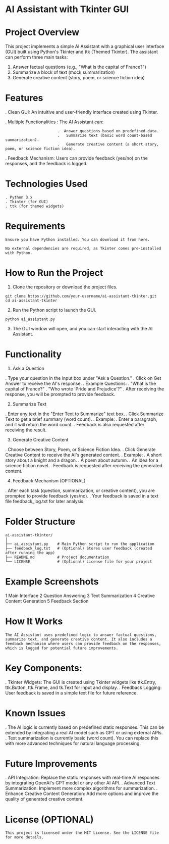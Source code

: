  # AI Assistant with Tkinter GUI

 # Project Overview
 This project implements a simple AI Assistant with a graphical user interface (GUI) built using Python's Tkinter and ttk (Themed Tkinter). The assistant can perform three main tasks:

   1. Answer factual questions (e.g., "What is the capital of France?")
   2. Summarize a block of text (mock summarization)
   3. Generate creative content (story, poem, or science fiction idea)

 # Features
 . Clean GUI: An intuitive and user-friendly interface created using Tkinter.
 
 . Multiple Functionalities : The AI Assistant can:
 
                           .  Answer questions based on predefined data.
                           .   Summarize text (basic word count-based summarization).
                           .   Generate creative content (a short story, poem, or science fiction idea).
         
 . Feedback Mechanism: Users can provide feedback (yes/no) on the responses, and the feedback is logged.

  # Technologies Used
    . Python 3.x
    . Tkinter (for GUI)
    . ttk (for themed widgets)

 # Requirements
    Ensure you have Python installed. You can download it from here.

    No external dependencies are required, as Tkinter comes pre-installed with Python.

  #  How to Run the Project
  1.  Clone the repository or download the project files.

   
    git clone https://github.com/your-username/ai-assistant-tkinter.git
    cd ai-assistant-tkinter


  2.  Run the Python script to launch the GUI.

    python ai_assistant.py

 3. The GUI window will open, and you can start interacting with the AI Assistant.

  #  Functionality
  1.  Ask a Question

   . Type your question in the input box under "Ask a Question."
   . Click on Get Answer to receive the AI's response.
   . Example Questions:
          .  "What is the capital of France?"
          .  "Who wrote 'Pride and Prejudice'?"
   . After receiving the response, you will be prompted to provide feedback.

  2. Summarize Text

   . Enter any text in the "Enter Text to Summarize" text box.
   . Click Summarize Text to get a brief summary (word count).
   . Example:
         .  Enter a paragraph, and it will return the word count.
         .  Feedback is also requested after receiving the result.

  3.  Generate Creative Content

   . Choose between Story, Poem, or Science Fiction Idea.
   . Click Generate Creative Content to receive the AI's generated content.
   . Example:
         .   A short story about a knight and a dragon.
         .   A poem about autumn.
         . An idea for a science fiction novel.
   . Feedback is requested after receiving the generated content.

   4. Feedback Mechanism (OPTIONAL)

  .  After each task (question, summarization, or creative content), you are prompted to provide feedback (yes/no).
  .  Your feedback is saved in a text file feedback_log.txt for later analysis.

  #  Folder Structure
    
    ai-assistant-tkinter/
    │
    ├── ai_assistant.py    # Main Python script to run the application
    ├── feedback_log.txt   # (Optional) Stores user feedback (created after running the app)
    ├── README.md          # Project documentation
    └── LICENSE            # (Optional) License file for your project

  #  Example Screenshots

 1   Main Interface
 2   Question Answering
 3   Text Summarization
 4   Creative Content Generation
 5   Feedback Section

  #  How It Works
    The AI Assistant uses predefined logic to answer factual questions, summarize text, and generate creative content. It also includes a feedback mechanism where users can provide feedback on the responses, which is logged for potential future improvements.

  #  Key Components:
  .  Tkinter Widgets: The GUI is created using Tkinter widgets like ttk.Entry, ttk.Button, ttk.Frame, and tk.Text for input and display.
  .  Feedback Logging: User feedback is saved in a simple text file for future reference.

  #  Known Issues

   . The AI logic is currently based on predefined static responses. This can be extended by integrating a real AI model such as GPT or using external APIs.
   . Text summarization is currently basic (word count). You can replace this with more advanced techniques for natural language processing.

 #   Future Improvements
   .  API Integration: Replace the static responses with real-time AI responses by integrating OpenAI's GPT model or any other AI API.
   . Advanced Text Summarization: Implement more complex algorithms for summarization.
   . Enhance Creative Content Generation: Add more options and improve the quality of generated creative content.

 #   License (OPTIONAL)
    This project is licensed under the MIT License. See the LICENSE file for more details.

   





